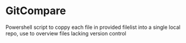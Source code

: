 # GitCompare
Powershell script to coppy each file in provided filelist into a single local repo, use to overview files lacking version control
